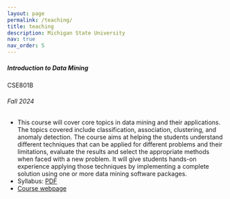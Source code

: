 ```yaml
---
layout: page
permalink: /teaching/
title: teaching
description: Michigan State University
nav: true
nav_order: 5
---
```


<!-- Fall 2024 CSE801B -->
<div class="card mt-3">
  <div class="p-3">
    <div class="row">
      <div class="col-sm-10">
        <h5 class="font-weight-bold">Introduction to Data Mining</h5>
      </div>
      <div class="col-sm-2 text-left text-sm-right">
        <span class="badge font-weight-bold danger-color-dark text-uppercase align-middle">
            CSE801B
        </span>
      </div>
    </div>
    <h6 class="font-italic mt-2 mt-sm-0">Fall 2024</h6>
    <ul class="card-text font-weight-light list-group list-group-flush">
      <li class="list-group-item">This course will cover core topics in data mining and their applications. The topics covered include classification, association, clustering, and anomaly detection. The course aims at helping the students understand different techniques that can be applied for different problems and their limitations, evaluate the results and select the appropriate methods when faced with a new problem. It will give students hands-on experience applying those techniques by implementing a complete solution using one or more data mining software packages.</li> 
      <li class="list-group-item">Syllabus: <a href="/assets/pdf/syllabus_fs24.pdf">PDF</a></li> 
      <li class="list-group-item"><a href="/_teaching/24F-CSE801B.html">Course webpage</a></li>
    </ul>
  </div>
</div>
